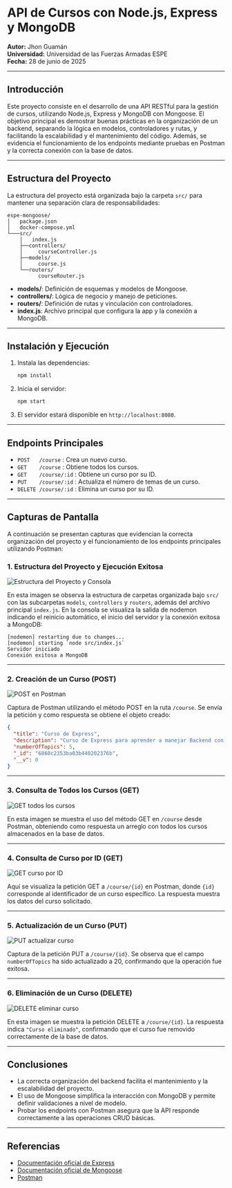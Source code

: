 # API de Cursos con Node.js, Express y MongoDB

**Autor:** Jhon Guamán  
**Universidad:** Universidad de las Fuerzas Armadas ESPE  
**Fecha:** 28 de junio de 2025

---

## Introducción

Este proyecto consiste en el desarrollo de una API RESTful para la gestión de cursos, utilizando Node.js, Express y MongoDB con Mongoose. El objetivo principal es demostrar buenas prácticas en la organización de un backend, separando la lógica en modelos, controladores y rutas, y facilitando la escalabilidad y el mantenimiento del código. Además, se evidencia el funcionamiento de los endpoints mediante pruebas en Postman y la correcta conexión con la base de datos.

---

## Estructura del Proyecto

La estructura del proyecto está organizada bajo la carpeta `src/` para mantener una separación clara de responsabilidades:

```
espe-mongoose/
│   package.json
│   docker-compose.yml
└───src/
    │   index.js
    ├──controllers/
    │     courseController.js
    ├──models/
    │     course.js
    └──routers/
          courseRouter.js
```

- **models/**: Definición de esquemas y modelos de Mongoose.
- **controllers/**: Lógica de negocio y manejo de peticiones.
- **routers/**: Definición de rutas y vinculación con controladores.
- **index.js**: Archivo principal que configura la app y la conexión a MongoDB.

---

## Instalación y Ejecución

1. Instala las dependencias:
   ```bash
   npm install
   ```
2. Inicia el servidor:
   ```bash
   npm start
   ```
3. El servidor estará disponible en `http://localhost:8080`.

---

## Endpoints Principales

- `POST   /course`         : Crea un nuevo curso.
- `GET    /course`         : Obtiene todos los cursos.
- `GET    /course/:id`     : Obtiene un curso por su ID.
- `PUT    /course/:id`     : Actualiza el número de temas de un curso.
- `DELETE /course/:id`     : Elimina un curso por su ID.

---

## Capturas de Pantalla

A continuación se presentan capturas que evidencian la correcta organización del proyecto y el funcionamiento de los endpoints principales utilizando Postman:

### 1. Estructura del Proyecto y Ejecución Exitosa

![Estructura del Proyecto y Consola](https://i.imgur.com/3qshqn6.png)

En esta imagen se observa la estructura de carpetas organizada bajo `src/` con las subcarpetas `models`, `controllers` y `routers`, además del archivo principal `index.js`. En la consola se visualiza la salida de nodemon indicando el reinicio automático, el inicio del servidor y la conexión exitosa a MongoDB:
```
[nodemon] restarting due to changes...
[nodemon] starting `node src/index.js`
Servidor iniciado
Conexión exitosa a MongoDB
```

---

### 2. Creación de un Curso (POST)

![POST en Postman](RUTA/post-curso.png)

Captura de Postman utilizando el método POST en la ruta `/course`. Se envía la petición y como respuesta se obtiene el objeto creado:
```json
{
  "title": "Curso de Express",
  "description": "Curso de Express para aprender a manejar Backend con Node",
  "numberOfTopics": 5,
  "_id": "6860c2353ba03b440202376b",
  "__v": 0
}
```

---

### 3. Consulta de Todos los Cursos (GET)

![GET todos los cursos](RUTA/get-cursos.png)

En esta imagen se muestra el uso del método GET en `/course` desde Postman, obteniendo como respuesta un arreglo con todos los cursos almacenados en la base de datos.

---

### 4. Consulta de Curso por ID (GET)

![GET curso por ID](RUTA/get-curso-id.png)

Aquí se visualiza la petición GET a `/course/{id}` en Postman, donde `{id}` corresponde al identificador de un curso específico. La respuesta muestra los datos del curso solicitado.

---

### 5. Actualización de un Curso (PUT)

![PUT actualizar curso](RUTA/put-curso.png)

Captura de la petición PUT a `/course/{id}`. Se observa que el campo `numberOfTopics` ha sido actualizado a 20, confirmando que la operación fue exitosa.

---

### 6. Eliminación de un Curso (DELETE)

![DELETE eliminar curso](RUTA/delete-curso.png)

En esta imagen se muestra la petición DELETE a `/course/{id}`. La respuesta indica `"Curso eliminado"`, confirmando que el curso fue removido correctamente de la base de datos.

---

## Conclusiones

- La correcta organización del backend facilita el mantenimiento y la escalabilidad del proyecto.
- El uso de Mongoose simplifica la interacción con MongoDB y permite definir validaciones a nivel de modelo.
- Probar los endpoints con Postman asegura que la API responde correctamente a las operaciones CRUD básicas.

---

## Referencias

- [Documentación oficial de Express](https://expressjs.com/)
- [Documentación oficial de Mongoose](https://mongoosejs.com/)
- [Postman](https://www.postman.com/)
